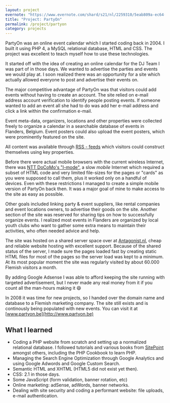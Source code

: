 ```yaml
---
layout: project
evernote: "https://www.evernote.com/shard/s21/nl/2259310/5eab809a-ec64-4bb8-88c8-54717f71ad70"
title: "Project: PartyOn"
permalink: /project/partyon
category: projects
---
```


PartyOn was an online event calendar which I started coding back in 2004. I built it using PHP 4, a MySQL relational database, HTML and CSS. The project was excellent to teach myself how to use these technologies.

It started off with the idea of creating an online calendar for the DJ Team I was part of in those days. We wanted to advertise the parties and events we would play at. I soon realized there was an opportunity for a site which actually allowed everyone to post and advertise their events on.

The major competitive advantage of PartyOn was that visitors could add events without having to create an account. The site relied on e-mail address account verification to identify people posting events. If someone wanted to add an event all she had to do was add her e-mail address and click a link within the confirmation e-mail.

Event meta-data, organizers, locations and other properties were collected freely to organize a calendar in a searchable database of events in Flanders, Belgium. Event posters could also upload the event posters, which were prominently featured on the site.

All content was available through [RSS - feeds](http://en.wikipedia.org/wiki/RSS) which visitors could construct themselves using key properties.

Before there were actual mobile browsers with the current wireless Internet, there was [NTT DoCoMo's "I-mode"](http://en.wikipedia.org/wiki/I-mode), a slow *mobile* Internet which required a subset of HTML code and very limited file-sizes for the pages or "cards" as you were supposed to call them, plus it worked only on a handful of devices. Even with these restrictions I managed to create a simple mobile version of PartyOn back then. It was a major goal of mine to make access to the site as easy as possible.

Other goals included linking party & event suppliers, like rental companies and event locations owners, to advertise their goods on the site. Another section of the site was reserved for sharing tips on how to successfully organize events. I realized most events in Flanders are organized by local youth clubs who want to gather some extra means to maintain their activities, who often needed advice and help.

The site was hosted on a shared server space over at [Antagonist.nl](http://www.antagonist.nl), cheap and reliable website hosting with excellent support. Because of the shared status of the server, I made sure the pages loaded fast by creating static HTML files for most of the pages so the server load was kept to a minimum. At its most popular moment the site was regularly visited by about 60.000 Flemish visitors a month.

By adding Google Adsense I was able to afford keeping the site running with targeted advertisement, but I never made any real money from it if you count all the man-hours making it :smile:

In 2008 it was time for new projects, so I handed over the domain name and database to a Flemish marketing company. The site still exists and is continously being populated with new events. You can visit it at [www.partyon.be](http://www.partyon.be)

## What I learned

- Coding a PHP website from scratch and setting up a normalized relational database. I followed tutorials and various books from [SitePoint](http://www.sitepoint.com/php/) amongst others, including the PHP Cookbook to learn PHP.
- Managing the Search Engine Optimization through Google Analytics and using Google Adwords and Google Custom Search.
- Semantic HTML and XHTML (HTML5 did not exist yet then).
- CSS: 2.1 in those days.
- Some JavaScript (form validation, banner rotation, etc)
- Online marketing: adSense, adWords, banner networks.
- Dealing with site security and coding a performant website: file uploads, e-mail authentication.